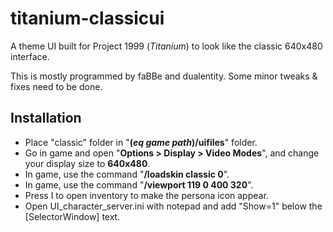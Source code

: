 # titanium-classicui

A theme UI built for Project 1999 (_Titanium_) to look like the classic 640x480 interface.

This is mostly programmed by faBBe and dualentity. Some minor tweaks & fixes need to be done.

## Installation

- Place "classic" folder in "__(_eq game path_)/uifiles__" folder.
- Go in game and open "__Options > Display > Video Modes__", and change your display size to __640x480__.
- In game, use the command "__/loadskin classic 0__".
- In game, use the command "__/viewport 119 0 400 320__".
- Press I to open inventory to make the persona icon appear.
- Open UI_character_server.ini with notepad and add "Show=1" below the [SelectorWindow] text.
